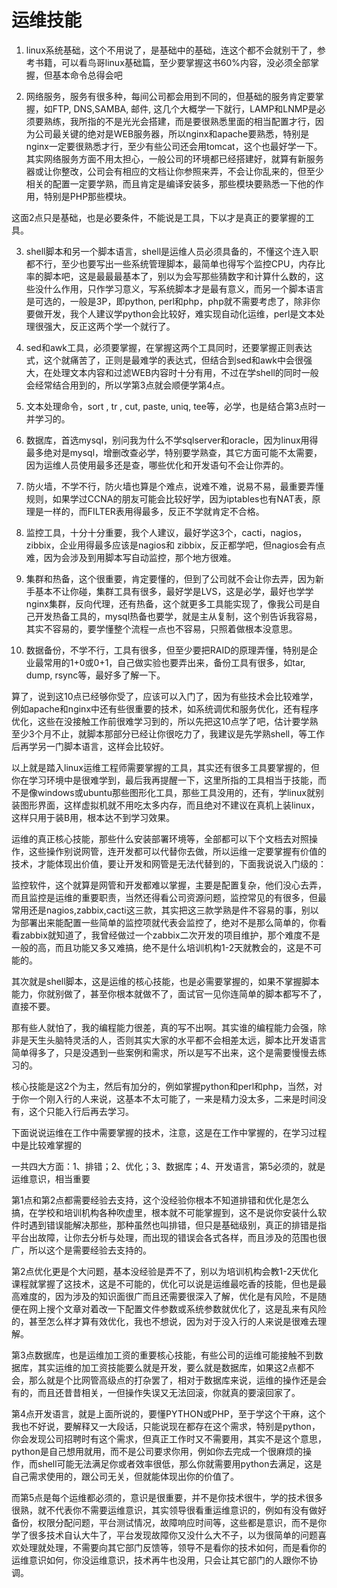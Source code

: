# 运维技能
1. linux系统基础，这个不用说了，是基础中的基础，连这个都不会就别干了，参考书籍，可以看鸟哥linux基础篇，至少要掌握这书60%内容，没必须全部掌握，但基本命令总得会吧

2. 网络服务，服务有很多种，每间公司都会用到不同的，但基础的服务肯定要掌握，如FTP, DNS,SAMBA, 邮件, 这几个大概学一下就行，LAMP和LNMP是必须要熟练，我所指的不是光光会搭建，而是要很熟悉里面的相当配置才行，因为公司最关键的绝对是WEB服务器，所以nginx和apache要熟悉，特别是nginx一定要很熟悉才行，至少有些公司还会用tomcat，这个也最好学一下。其实网络服务方面不用太担心，一般公司的环境都已经搭建好，就算有新服务器或让你整改，公司会有相应的文档让你参照来弄，不会让你乱来的，但至少相关的配置一定要学熟，而且肯定是编译安装多，那些模块要熟悉一下他的作用，特别是PHP那些模块。

这面2点只是基础，也是必要条件，不能说是工具，下以才是真正的要掌握的工具。

3. shell脚本和另一个脚本语言，shell是运维人员必须具备的，不懂这个连入职都不行，至少也要写出一些系统管理脚本，最简单也得写个监控CPU，内存比率的脚本吧，这是最最最基本了，别以为会写那些猜数字和计算什么数的，这些没什么作用，只作学习意义，写系统脚本才是最有意义，而另一个脚本语言是可选的，一般是3P，即python, perl和php，php就不需要考虑了，除非你要做开发，我个人建议学python会比较好，难实现自动化运维，perl是文本处理很强大，反正这两个学一个就行了。

4. sed和awk工具，必须要掌握，在掌握这两个工具同时，还要掌握正则表达式，这个就痛苦了，正则是最难学的表达式，但结合到sed和awk中会很强大，在处理文本内容和过滤WEB内容时十分有用，不过在学shell的同时一般会经常结合用到的，所以学第3点就会顺便学第4点。

5. 文本处理命令，sort , tr , cut, paste, uniq, tee等，必学，也是结合第3点时一并学习的。

6. 数据库，首选mysql，别问我为什么不学sqlserver和oracle，因为linux用得最多绝对是mysql，增删改查必学，特别要学熟查，其它方面可能不太需要，因为运维人员使用最多还是查，哪些优化和开发语句不会让你弄的。

7. 防火墙，不学不行，防火墙也算是个难点，说难不难，说易不易，最重要弄懂规则，如果学过CCNA的朋友可能会比较好学，因为iptables也有NAT表，原理是一样的，而FILTER表用得最多，反正不学就肯定不合格。

8. 监控工具，十分十分重要，我个人建议，最好学这3个，cacti，nagios，zibbix，企业用得最多应该是nagios和 zibbix，反正都学吧，但nagios会有点难，因为会涉及到用脚本写自动监控，那个地方很难。

9. 集群和热备，这个很重要，肯定要懂的，但到了公司就不会让你去弄，因为新手基本不让你碰，集群工具有很多，最好学是LVS，这是必学，最好也学学nginx集群，反向代理，还有热备，这个就更多工具能实现了，像我公司是自己开发热备工具的，mysql热备也要学，就是主从复制，这个别告诉我容易，其实不容易的，要学懂整个流程一点也不容易，只照着做根本没意思。

10. 数据备份，不学不行，工具有很多，但至少要把RAID的原理弄懂，特别是企业最常用的1+0或0+1，自己做实验也要弄出来，备份工具有很多，如tar, dump, rsync等，最好多了解一下。

算了，说到这10点已经够你受了，应该可以入门了，因为有些技术会比较难学，例如apache和nginx中还有些很重要的技术，如系统调优和服务优化，还有程序优化，这些在没接触工作前很难学习到的，所以先把这10点学了吧，估计要学熟至少3个月不止，就脚本那部分已经让你很吃力了，我建议是先学熟shell，等工作后再学另一门脚本语言，这样会比较好。

以上就是踏入linux运维工程师需要掌握的工具，其实还有很多工具要掌握的，但你在学习环境中是很难学到，最后我再提醒一下，这里所指的工具相当于技能，而不是像windows或ubuntu那些图形化工具，那些工具没用的，还有，学linux就别装图形界面，这样虚拟机就不用吃太多内存，而且绝对不建议在真机上装linux，这样只用于装B用，根本达不到学习效果。

运维的真正核心技能，那些什么安装部署环境等，全部都可以下个文档去对照操作，这些操作别说网管，连开发都可以代替你去做，所以运维一定要掌握有价值的技术，才能体现出价值，要让开发和网管是无法代替到的，下面我说说入门级的：

监控软件，这个就算是网管和开发都难以掌握，主要是配置复杂，他们没心去弄，而且监控是运维的重要职责，当然还得看公司资源问题，监控常见的有很多，但最常用还是nagios,zabbix,cacti这三款，其实把这三款学熟是件不容易的事，别以为部署出来能配置一些简单的监控项就代表会监控了，绝对不是那么简单的，你看看zabbix就知道了，我曾经做过一个zabbix二次开发的项目维护，那个难度不是一般的高，而且功能又多又难搞，绝不是什么培训机构1-2天就教会的，这是不可能的。

其次就是shell脚本，这是运维的核心技能，也是必需要掌握的，如果不掌握脚本能力，你就别做了，甚至你根本就做不了，面试官一见你连简单的脚本都写不了，直接不要。

那有些人就怕了，我的编程能力很差，真的写不出啊。其实谁的编程能力会强，除非是天生头脑特灵活的人，否则其实大家的水平都不会相差太远，脚本比开发语言简单得多了，只是没遇到一些案例和需求，所以是写不出来，这个是需要慢慢去练习的。

核心技能是这2个为主，然后有加分的，例如掌握python和perl和php，当然，对于你一个刚入行的人来说，这基本不太可能了，一来是精力没太多，二来是时间没有，这个只能入行后再去学习。

下面说说运维在工作中需要掌握的技术，注意，这是在工作中掌握的，在学习过程中是比较难掌握的

一共四大方面：1、排错；2、优化；3、数据库；4、开发语言，第5必须的，就是运维意识，相当重要

第1点和第2点都需要经验去支持，这个没经验你根本不知道排错和优化是怎么搞，在学校和培训机构各种吹虚里，根本就不可能掌握到，这不是说你安装什么软件时遇到错误能解决那些，那种虽然也叫排错，但只是基础级别，真正的排错是指平台出故障，让你去分析与处理，而出现的错误会各式各样，而且涉及的范围也很广，所以这个是需要经验去支持的。

第2点优化更是个大问题，基本没经验是弄不了，别以为培训机构会教1-2天优化课程就掌握了这技术，这是不可能的，优化可以说是运维最吃香的技能，但也是最高难度的，因为涉及的知识面很广而且还需要很深入了解，优化是有风险，不是随便在网上搜个文章对着改一下配置文件参数或系统参数就优化了，这是乱来有风险的，甚至怎么样才算有效优化，我也不想说，因为对于没入行的人来说是很难去理解。

第3点数据库，也是运维加工资的重要核心技能，有些公司的运维可能接触不到数据库，其实运维的加工资技能要么就是开发，要么就是数据库，如果这2点都不会，那么就是个比网管高级点的打杂罢了，相对于数据库来说，运维的操作还是会有的，而且还昔昔相关，一但操作失误又无法回滚，你就真的要滚回家了。

第4点开发语言，就是上面所说的，要懂PYTHON或PHP，至于学这个干麻，这个我也不好说，要解释又一大段话，只能说现在都存在这个需求，特别是python，你会发现公司招聘时有这个需求，但真正工作时又不需要用，其实不是这个意思，python是自己想用就用，而不是公司要求你用，例如你去完成一个很麻烦的操作，而shell可能无法满足你或者效率很低，那么你就需要用python去满足，这是自己需求使用的，跟公司无关，但就能体现出你的价值了。

而第5点是每个运维都必须的，意识是很重要，并不是你技术很牛，学的技术很多很熟，就不代表你不需要运维意识，其实领导很看重运维意识的，例如有没有做好备份，权限分配问题，平台测试情况，故障响应时间等，这些都是意识，而不是你学了很多技术自认大牛了，平台发现故障你又没什么大不子，以为很简单的问题喜欢处理就处理，不需要向其它部门反馈等，领导不是看你的技术如何，而是看你的运维意识如何，你没运维意识，技术再牛也没用，只会让其它部门的人跟你不协调。